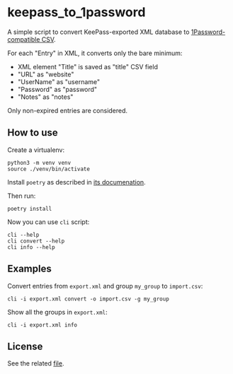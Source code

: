 # keepass_to_1password

A simple script to convert KeePass-exported XML database to [1Password-compatible CSV](https://support.1password.com/create-csv-files/#login).

For each "Entry" in XML, it converts only the bare minimum:

* XML element "Title" is saved as "title" CSV field
* "URL" as "website"
* "UserName" as "username"
* "Password" as "password"
* "Notes" as "notes"

Only non-expired entries are considered.

## How to use

Create a virtualenv:

    python3 -m venv venv
    source ./venv/bin/activate

Install `poetry` as described in [its documenation](https://poetry.eustace.io/docs/).

Then run:

    poetry install

Now you can use `cli` script:

    cli --help
    cli convert --help
    cli info --help

## Examples

Convert entries from `export.xml` and group `my_group` to `import.csv`:

    cli -i export.xml convert -o import.csv -g my_group

Show all the groups in `export.xml`:

    cli -i export.xml info

## License

See the related [file](LICENSE).
